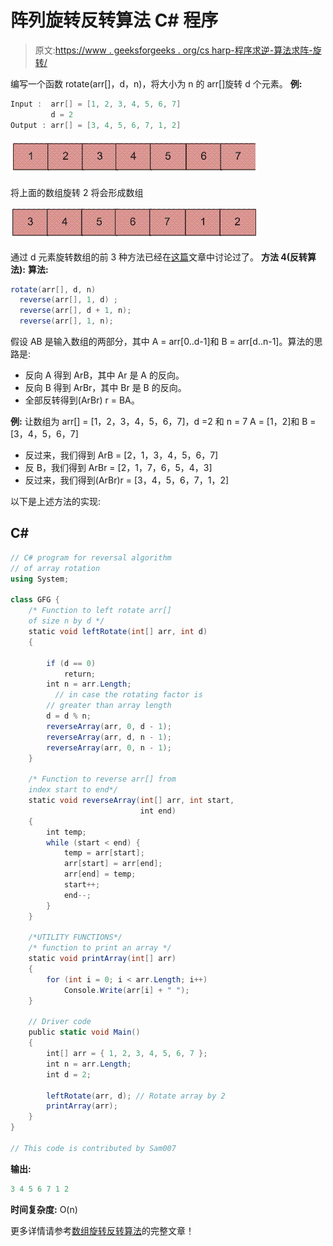 # 阵列旋转反转算法 C# 程序

> 原文:[https://www . geeksforgeeks . org/cs harp-程序求逆-算法求阵-旋转/](https://www.geeksforgeeks.org/csharp-program-for-reversal-algorithm-for-array-rotation/)

编写一个函数 rotate(arr[]，d，n)，将大小为 n 的 arr[]旋转 d 个元素。
**例:**

```cs
Input :  arr[] = [1, 2, 3, 4, 5, 6, 7]
         d = 2
Output : arr[] = [3, 4, 5, 6, 7, 1, 2] 
```

![Array](img/ba17844d7fa31a1b00169a41fc3bc3d3.png)

将上面的数组旋转 2 将会形成数组

![ArrayRotation1](img/a0ca29059e52fd48e525698f91766984.png)

通过 d 元素旋转数组的前 3 种方法已经在[这篇](https://www.geeksforgeeks.org/array-rotation/)文章中讨论过了。
**方法 4(反转算法):**
**算法:**

```cs
rotate(arr[], d, n)
  reverse(arr[], 1, d) ;
  reverse(arr[], d + 1, n);
  reverse(arr[], 1, n);
```

假设 AB 是输入数组的两部分，其中 A = arr[0..d-1]和 B = arr[d..n-1]。算法的思路是:

*   反向 A 得到 ArB，其中 Ar 是 A 的反向。
*   反向 B 得到 ArBr，其中 Br 是 B 的反向。
*   全部反转得到(ArBr) r = BA。

**例:**
让数组为 arr[] = [1，2，3，4，5，6，7]，d =2 和 n = 7
A = [1，2]和 B = [3，4，5，6，7]

*   反过来，我们得到 ArB = [2，1，3，4，5，6，7]
*   反 B，我们得到 ArBr = [2，1，7，6，5，4，3]
*   反过来，我们得到(ArBr)r = [3，4，5，6，7，1，2]

以下是上述方法的实现:

## C#

```cs
// C# program for reversal algorithm
// of array rotation
using System;

class GFG {
    /* Function to left rotate arr[]
    of size n by d */
    static void leftRotate(int[] arr, int d)
    {

        if (d == 0)
            return;
        int n = arr.Length;
          // in case the rotating factor is
        // greater than array length
        d = d % n;
        reverseArray(arr, 0, d - 1);
        reverseArray(arr, d, n - 1);
        reverseArray(arr, 0, n - 1);
    }

    /* Function to reverse arr[] from
    index start to end*/
    static void reverseArray(int[] arr, int start,
                             int end)
    {
        int temp;
        while (start < end) {
            temp = arr[start];
            arr[start] = arr[end];
            arr[end] = temp;
            start++;
            end--;
        }
    }

    /*UTILITY FUNCTIONS*/
    /* function to print an array */
    static void printArray(int[] arr)
    {
        for (int i = 0; i < arr.Length; i++)
            Console.Write(arr[i] + " ");
    }

    // Driver code
    public static void Main()
    {
        int[] arr = { 1, 2, 3, 4, 5, 6, 7 };
        int n = arr.Length;
        int d = 2;

        leftRotate(arr, d); // Rotate array by 2
        printArray(arr);
    }
}

// This code is contributed by Sam007
```

**输出:**

```cs
3 4 5 6 7 1 2
```

**时间复杂度:** O(n)

更多详情请参考[数组旋转反转算法](https://www.geeksforgeeks.org/program-for-array-rotation-continued-reversal-algorithm/)的完整文章！